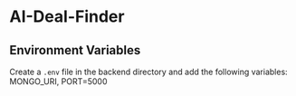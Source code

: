 # AI-Deal-Finder
## Environment Variables
Create a `.env` file in the backend directory and add the following variables:
MONGO_URI,
PORT=5000
